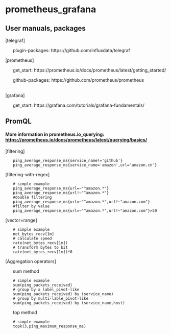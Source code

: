 # prometheus_grafana
## User manuals, packages

[telegraf]
<ol>plugin-packages:
  https://github.com/influxdata/telegraf</ol>
[prometheus]
<ol>get_start:
  https://prometheus.io/docs/prometheus/latest/getting_started/</ol>
<ol>github-packages:
  https://github.com/prometheus/prometheus</ol>
<br>
[grafana]
<ol>get_start:
  https://grafana.com/tutorials/grafana-fundamentals/</ol>

## PromQL
#### More information in prometheus.io_querying: https://prometheus.io/docs/prometheus/latest/querying/basics/
[filtering]
<ol><pre><code>ping_average_response_ms{service_name!='github'}
ping_average_response_ms{service_name='amazon',url='amazon.cn'}</code></pre></ol>

[filtering-with-regex]
<ol><pre><code># simple example
ping_average_response_ms{url=~"^amazon.*"}
ping_average_response_ms{url!~"^amazon.*"}
#double filtering
ping_average_response_ms{url=~"^amazon.*",url!~"amazon.com"}
#filter by value
ping_average_response_ms{url=~"^amazon.*",url!~"amazon.com"}>50
</code></pre></ol>

[vector=range]
<ol><pre><code># simple example
net_bytes_recv[1m]
# calculate speed
rate(net_bytes_recv[1m])
# transform bytes to bit
rate(net_bytes_recv[1m])*8</code></pre></ol>

[Aggregation operators]
<ol>sum method<pre><code># simple example
sum(ping_packets_received)
# group by a label_pivot-like
sum(ping_packets_received) by (service_name)
# group by multi-lable_pivot-like
sum(ping_packets_received) by (service_name,host)
</code></pre></ol>
<ol>top method<pre><code># simple example
topk(3,ping_maximum_response_ms)
</ol>
